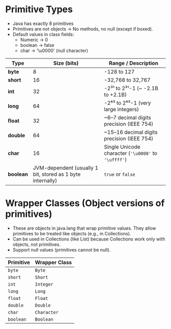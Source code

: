 # Primitive Types

- Java has exactly 8 primitives
- Primitives are not objects → No methods, no null (except if boxed).
- Default values in class fields:
  - Numeric → 0
  - boolean → false
  - char → '\u0000' (null character)

| Type        | Size (bits)                                                | Range / Description                                 |
| ----------- | ---------------------------------------------------------- | --------------------------------------------------- |
| **byte**    | 8                                                          | -128 to 127                                         |
| **short**   | 16                                                         | -32,768 to 32,767                                   |
| **int**     | 32                                                         | -2³¹ to 2³¹-1 (\~ -2.1B to +2.1B)                   |
| **long**    | 64                                                         | -2⁶³ to 2⁶³-1 (very large integers)                 |
| **float**   | 32                                                         | \~6–7 decimal digits precision (IEEE 754)           |
| **double**  | 64                                                         | \~15–16 decimal digits precision (IEEE 754)         |
| **char**    | 16                                                         | Single Unicode character (`'\u0000'` to `'\uffff'`) |
| **boolean** | JVM-dependent (usually 1 bit, stored as 1 byte internally) | `true` or `false`                                   |

# Wrapper Classes (Object versions of primitives)

- These are objects in java.lang that wrap primitive values. They allow primitives to be treated like objects (e.g., in Collections).
- Can be used in Collections (like List<Integer>) because Collections work only with objects, not primitives.
- Support null values (primitives cannot be null).

| Primitive | Wrapper Class |
| --------- | ------------- |
| `byte`    | `Byte`        |
| `short`   | `Short`       |
| `int`     | `Integer`     |
| `long`    | `Long`        |
| `float`   | `Float`       |
| `double`  | `Double`      |
| `char`    | `Character`   |
| `boolean` | `Boolean`     |
